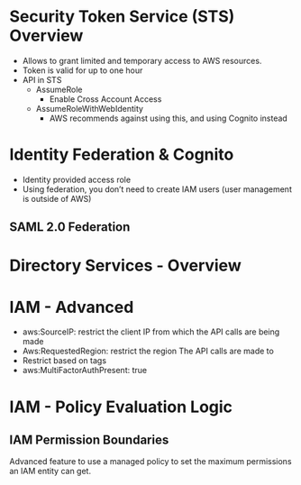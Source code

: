 # Security Token Service (STS) Overview
- Allows to grant limited and temporary access to AWS resources.
- Token is valid for up to one hour
- API in STS
    - AssumeRole
        - Enable Cross Account Access
    - AssumeRoleWithWebIdentity
        - AWS recommends against using this, and using Cognito instead

# Identity Federation & Cognito
- Identity provided access role
- Using federation, you don’t need to create IAM users (user management is outside of AWS)
## SAML 2.0 Federation

# Directory Services - Overview
## 
# IAM - Advanced
- aws:SourceIP: restrict the client IP from which the API calls are being made
- Aws:RequestedRegion: restrict the region The API calls are made to
- Restrict based on tags
- aws:MultiFactorAuthPresent: true

# IAM - Policy Evaluation Logic
## IAM Permission Boundaries
Advanced feature to use a managed policy to set the maximum permissions an IAM entity can get.
